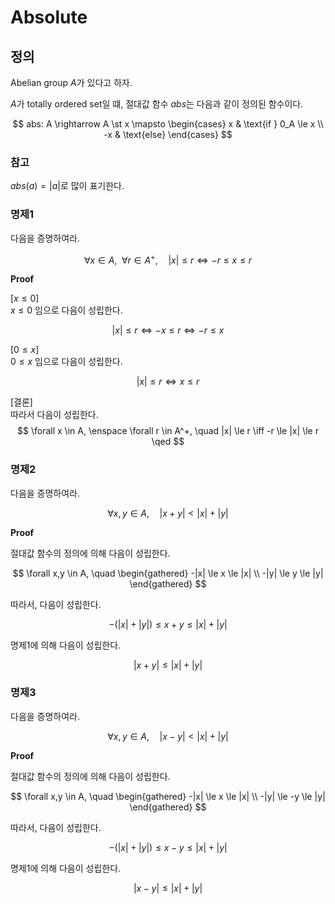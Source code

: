 # Absolute
## 정의
Abelian group $A$가 있다고 하자.

$A$가 totally ordered set일 떄, 절대값 함수 $abs$는 다음과 같이 정의된 함수이다.

$$ abs: A \rightarrow A \st x \mapsto \begin{cases} x & \text{if } 0_A \le x \\ -x & \text{else} \end{cases} $$

### 참고
$abs(a) = |a|$로 많이 표기한다.

### 명제1
다음을 증명하여라.

$$ \forall x \in A, \enspace \forall r \in A^+, \quad |x| \le r \iff -r \le x \le r $$

**Proof**

[$x \le 0$]  
$x \le 0$ 임으로 다음이 성립한다.

$$ |x| \le r \iff -x \le r \iff -r \le x $$

[$0 \le x$]  
$0 \le x$ 임으로 다음이 성립한다.

$$ |x| \le r \iff x \le r $$

[결론]  
따라서 다음이 성립한다.
$$ \forall x \in A, \enspace \forall r \in A^+, \quad |x| \le r \iff -r \le |x| \le r \qed $$

### 명제2
다음을 증명하여라.

$$ \forall x,y \in A, \quad |x+y| < |x| + |y| $$

**Proof**

절대값 함수의 정의에 의해 다음이 성립한다.

$$ \forall x,y \in A, \quad  \begin{gathered} -|x| \le x \le |x| \\ -|y| \le y \le |y| \end{gathered}  $$

따라서, 다음이 성립한다.

$$ -(|x|+|y|) \le x+y \le |x|+|y| $$

명제1에 의해 다음이 성립한다.

$$ |x+y| \le |x|+|y|  $$

### 명제3
다음을 증명하여라.

$$ \forall x,y \in A, \quad |x-y| < |x| + |y| $$

**Proof**

절대값 함수의 정의에 의해 다음이 성립한다.

$$ \forall x,y \in A, \quad  \begin{gathered} -|x| \le x \le |x| \\ -|y| \le -y \le |y| \end{gathered}  $$

따라서, 다음이 성립한다.

$$ -(|x|+|y|) \le x-y \le |x|+|y| $$

명제1에 의해 다음이 성립한다.

$$ |x-y| \le |x|+|y|  $$
